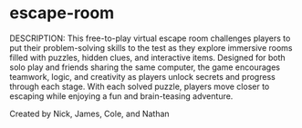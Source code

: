 # escape-room
DESCRIPTION: 
This free-to-play virtual escape room challenges players to put their problem-solving skills to the test as they explore immersive rooms filled with puzzles, hidden clues, and interactive items. Designed for both solo play and friends sharing the same computer, the game encourages teamwork, logic, and creativity as players unlock secrets and progress through each stage. With each solved puzzle, players move closer to escaping while enjoying a fun and brain-teasing adventure.

Created by Nick, James, Cole, and Nathan